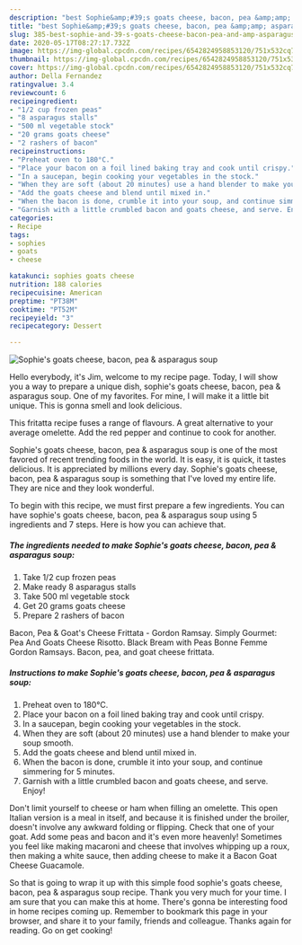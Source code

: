 ```yaml
---
description: "best Sophie&amp;#39;s goats cheese, bacon, pea &amp;amp; asparagus soup recipes | how to make the best Sophie&amp;#39;s goats cheese, bacon, pea &amp;amp; asparagus soup"
title: "best Sophie&amp;#39;s goats cheese, bacon, pea &amp;amp; asparagus soup recipes | how to make the best Sophie&amp;#39;s goats cheese, bacon, pea &amp;amp; asparagus soup"
slug: 385-best-sophie-and-39-s-goats-cheese-bacon-pea-and-amp-asparagus-soup-recipes-how-to-make-the-best-sophie-and-39-s-goats-cheese-bacon-pea-and-amp-asparagus-soup
date: 2020-05-17T08:27:17.732Z
image: https://img-global.cpcdn.com/recipes/6542824958853120/751x532cq70/sophies-goats-cheese-bacon-pea-asparagus-soup-recipe-main-photo.jpg
thumbnail: https://img-global.cpcdn.com/recipes/6542824958853120/751x532cq70/sophies-goats-cheese-bacon-pea-asparagus-soup-recipe-main-photo.jpg
cover: https://img-global.cpcdn.com/recipes/6542824958853120/751x532cq70/sophies-goats-cheese-bacon-pea-asparagus-soup-recipe-main-photo.jpg
author: Della Fernandez
ratingvalue: 3.4
reviewcount: 6
recipeingredient:
- "1/2 cup frozen peas"
- "8 asparagus stalls"
- "500 ml vegetable stock"
- "20 grams goats cheese"
- "2 rashers of bacon"
recipeinstructions:
- "Preheat oven to 180°C."
- "Place your bacon on a foil lined baking tray and cook until crispy."
- "In a saucepan, begin cooking your vegetables in the stock."
- "When they are soft (about 20 minutes) use a hand blender to make your soup smooth."
- "Add the goats cheese and blend until mixed in."
- "When the bacon is done, crumble it into your soup, and continue simmering for 5 minutes."
- "Garnish with a little crumbled bacon and goats cheese, and serve. Enjoy!"
categories:
- Recipe
tags:
- sophies
- goats
- cheese

katakunci: sophies goats cheese 
nutrition: 188 calories
recipecuisine: American
preptime: "PT38M"
cooktime: "PT52M"
recipeyield: "3"
recipecategory: Dessert

---
```



![Sophie&#39;s goats cheese, bacon, pea &amp; asparagus soup](https://img-global.cpcdn.com/recipes/6542824958853120/751x532cq70/sophies-goats-cheese-bacon-pea-asparagus-soup-recipe-main-photo.jpg)

Hello everybody, it's Jim, welcome to my recipe page. Today, I will show you a way to prepare a unique dish, sophie&#39;s goats cheese, bacon, pea &amp; asparagus soup. One of my favorites. For mine, I will make it a little bit unique. This is gonna smell and look delicious.

This fritatta recipe fuses a range of flavours. A great alternative to your average omelette. Add the red pepper and continue to cook for another.

Sophie&#39;s goats cheese, bacon, pea &amp; asparagus soup is one of the most favored of recent trending foods in the world. It is easy, it is quick, it tastes delicious. It is appreciated by millions every day. Sophie&#39;s goats cheese, bacon, pea &amp; asparagus soup is something that I've loved my entire life. They are nice and they look wonderful.


To begin with this recipe, we must first prepare a few ingredients. You can have sophie&#39;s goats cheese, bacon, pea &amp; asparagus soup using 5 ingredients and 7 steps. Here is how you can achieve that.

<!--inarticleads1-->

##### The ingredients needed to make Sophie&#39;s goats cheese, bacon, pea &amp; asparagus soup:

1. Take 1/2 cup frozen peas
1. Make ready 8 asparagus stalls
1. Take 500 ml vegetable stock
1. Get 20 grams goats cheese
1. Prepare 2 rashers of bacon


Bacon, Pea &amp; Goat&#39;s Cheese Frittata - Gordon Ramsay. Simply Gourmet: Pea And Goats Cheese Risotto. Black Bream with Peas Bonne Femme Gordon Ramsays. Bacon, pea, and goat cheese frittata. 

<!--inarticleads2-->

##### Instructions to make Sophie&#39;s goats cheese, bacon, pea &amp; asparagus soup:

1. Preheat oven to 180°C.
1. Place your bacon on a foil lined baking tray and cook until crispy.
1. In a saucepan, begin cooking your vegetables in the stock.
1. When they are soft (about 20 minutes) use a hand blender to make your soup smooth.
1. Add the goats cheese and blend until mixed in.
1. When the bacon is done, crumble it into your soup, and continue simmering for 5 minutes.
1. Garnish with a little crumbled bacon and goats cheese, and serve. Enjoy!


Don&#39;t limit yourself to cheese or ham when filling an omelette. This open Italian version is a meal in itself, and because it is finished under the broiler, doesn&#39;t involve any awkward folding or flipping. Check that one of your goat. Add some peas and bacon and it&#39;s even more heavenly! Sometimes you feel like making macaroni and cheese that involves whipping up a roux, then making a white sauce, then adding cheese to make it a Bacon Goat Cheese Guacamole. 

So that is going to wrap it up with this simple food sophie&#39;s goats cheese, bacon, pea &amp; asparagus soup recipe. Thank you very much for your time. I am sure that you can make this at home. There's gonna be interesting food in home recipes coming up. Remember to bookmark this page in your browser, and share it to your family, friends and colleague. Thanks again for reading. Go on get cooking!
